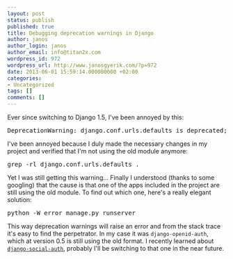 ```yaml
---
layout: post
status: publish
published: true
title: Debugging deprecation warnings in Django
author: janos
author_login: janos
author_email: info@titan2x.com
wordpress_id: 972
wordpress_url: http://www.janosgyerik.com/?p=972
date: 2013-06-01 15:59:14.000000000 +02:00
categories:
- Uncategorized
tags: []
comments: []
---
```

Ever since switching to Django 1.5, I've been annoyed by this:
<pre>DeprecationWarning: django.conf.urls.defaults is deprecated; use django.conf.urls instead</pre>
I've been annoyed because I duly made the necessary changes in my project and verified that I'm not using the old module anymore:
<pre>grep -rl django.conf.urls.defaults .</pre>
Yet I was still getting this warning... Finally I understood (thanks to some googling) that the cause is that one of the apps included in the project are still using the old module. To find out which one, here's a really elegant solution:
<pre>python -W error manage.py runserver</pre>
This way deprecation warnings will raise an error and from the stack trace it's easy to find the perpetrator. In my case it was `django-openid-auth`, which at version 0.5 is still using the old format. I recently learned about <a href="https://github.com/omab/django-social-auth">`django-social-auth`</a>, probably I'll be switching to that one in the near future.
